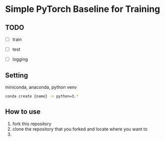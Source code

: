 # Simple PyTorch Baseline for Training

## TODO
- [ ] train 
- [ ] test
- [ ] logging


## Setting
miniconda, anaconda, python venv

```sh
conda create {name} -n python=3.*

```

## How to use

1. fork this repository
2. clone the repository that you forked and locate where you want to 
3. 


